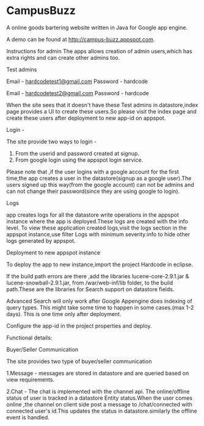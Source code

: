 CampusBuzz
==========

A online goods bartering website written in Java for Google app engine.

A demo can be found at http://campus-buzz.appspot.com.

Instructions for admin
The apps allows creation of admin users,which has extra rights and can create other admins too.

Test admins

Email - hardcodetest1@gmail.com
Password - hardcode

Email - hardcodetest2@gmail.com
Password - hardcode

When the site sees that it doesn't have these Test admins in datastore,index page provides a UI to create these users.So please visit the index page and create these users after deployment to new app-id on appspot.

Login -

The site provide two ways to login -

1. From the userid and password created at signup.
2. From google login using the appspot login service.

Please note that ,if the user logins with a google account for the first time,the app creates a user in the datastore(signup as a google user).The users signed up this way(from the google account) can not be admins and can not change their password(since they are using google to login).

Logs

app creates logs for all the datastore write operations in the appspot instance where the app is deployed.These logs are created with the info level.
To view these application created logs,visit the logs section in the appspot instance,use filter Logs with minimum severity:info to hide other logs generated by appspot.

Deployment to new appspot instance

To deploy the app to new instance,import the project Hardcode in eclipse.

If the build path errors are there ,add the libraries lucene-core-2.9.1.jar & lucene-snowball-2.9.1.jar, from /war/web-inf/lib folder, to the build path.These are the libraries for Search support on datastore fields.

Advanced Search will only work after Google Appengine does indexing of query types. This might take some time to happen in some cases.(max 1-2 days). This is one time only after deployment.

Configure the app-id in the project properties and deploy.

Functional details:

Buyer/Seller Communication

The site provides two type of buyer/seller communication

1.Message - messages are stored in datastore and are queried based on view requirements.

2.Chat - The chat is implemented with the channel api. The online/offline status of user is tracked in a datastore Entity status.When the user comes online ,the channel on client side post a message to /chat/connected with connected user's id.This updates the status in datastore.similarly the offline event is handled.
